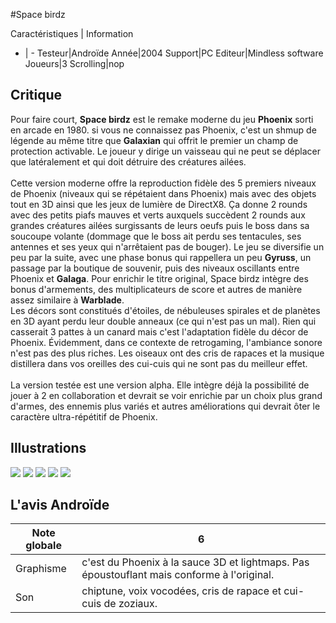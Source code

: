 #Space birdz

Caractéristiques | Information
- | -
Testeur|Androïde
Année|2004
Support|PC
Editeur|Mindless software
Joueurs|3
Scrolling|nop

## Critique
Pour faire court, <b>Space birdz</b> est le remake moderne du jeu <b>Phoenix</b> sorti en arcade en 1980. si vous ne connaissez pas Phoenix, c'est un shmup de légende au même titre que <b>Galaxian</b> qui offrit le premier un champ de protection activable. Le joueur y dirige un vaisseau qui ne peut se déplacer que latéralement et qui doit détruire des créatures ailées.<br/><br/>Cette version moderne offre la reproduction fidèle des 5 premiers niveaux de Phoenix (niveaux qui se répétaient dans Phoenix) mais avec des objets tout en 3D ainsi que les jeux de lumière de DirectX8. Ça donne 2 rounds avec des petits piafs mauves et verts auxquels succèdent 2 rounds aux grandes créatures ailées surgissants de leurs oeufs puis le boss dans sa soucoupe volante (dommage que le boss ait perdu ses tentacules, ses antennes et ses yeux qui n'arrêtaient pas de bouger). Le jeu se diversifie un peu par la suite, avec une phase bonus qui rappellera un peu <b>Gyruss</b>, un passage par la boutique de souvenir, puis des niveaux oscillants entre Phoenix et <b>Galaga</b>. Pour enrichir le titre original, Space birdz intègre des bonus d'armements, des multiplicateurs de score et autres de manière assez similaire à <b>Warblade</b>. <br/>Les décors sont constitués d'étoiles, de nébuleuses spirales et de planètes en 3D ayant perdu leur double anneaux (ce qui n'est pas un mal). Rien qui casserait 3 pattes à un canard mais c'est l'adaptation fidèle du décor de Phoenix. Évidemment, dans ce contexte de retrogaming, l'ambiance sonore n'est pas des plus riches. Les oiseaux ont des cris de rapaces et la musique distillera dans vos oreilles des cui-cuis qui ne sont pas du meilleur effet.<br/><br/>La version testée est une version alpha. Elle intègre déjà la possibilité de jouer à 2 en collaboration et devrait se voir enrichie par un choix plus grand d'armes, des ennemis plus variés et autres améliorations qui devrait ôter le caractère ultra-répétitif de Phoenix.

## Illustrations
![](http://www.shmup.com/images/thumbs/img_fiche_1_461.jpeg)
![](http://www.shmup.com/images/thumbs/img_fiche_2_461.jpeg)
![](http://www.shmup.com/images/thumbs/img_fiche_3_461.jpeg)
![](http://www.shmup.com/images/thumbs/)
![](http://www.shmup.com/images/thumbs/)

## L'avis Androïde
Note globale|6
-|-
Graphisme|c'est du Phoenix à la sauce 3D et lightmaps. Pas époustouflant mais conforme à l'original.
Son|chiptune, voix vocodées, cris de rapace et cui-cuis de zoziaux.
